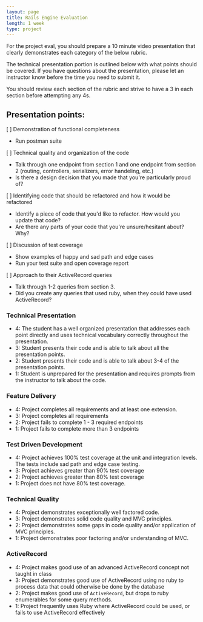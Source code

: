 ```yaml
---
layout: page
title: Rails Engine Evaluation
length: 1 week
type: project
---
```


For the project eval, you should prepare a 10 minute video presentation that clearly demonstrates each category of the below rubric. 


The technical presentation portion is outlined below with what points should be covered. If you have questions about the presentation, please let an instructor know before the time you need to submit it.

You should review each section of the rubric and strive to have a 3 in each section before attempting any 4s.



## Presentation points:

[ ] Demonstration of functional completeness 
 * Run postman suite

[ ] Technical quality and organization of the code
 * Talk through one endpoint from section 1 and one endpoint from section 2 (routing, controllers, serializers, error handeling, etc.)
 * Is there a design decision that you made that you're particularly proud of? 

[ ] Identifying code that should be refactored and how it would be refactored
 * Identify a piece of code that you'd like to refactor. How would you update that code?
 * Are there any parts of your code that you're unsure/hesitant about? Why?

[ ] Discussion of test coverage 
 * Show examples of happy and sad path and edge cases
 * Run your test suite and open coverage report 

[ ] Approach to their ActiveRecord queries
 * Talk through 1-2 queries from section 3. 
 * Did you create any queries that used ruby, when they could have used ActiveRecord?





### Technical Presentation

* 4: The student has a well organized presentation that addresses each point directly and uses technical vocabulary correctly throughout the presentation.
* 3: Student presents their code and is able to talk about all the presentation points.
* 2: Student presents their code and is able to talk about 3-4 of the presentation points.
* 1: Student is unprepared for the presentation and requires prompts from the instructor to talk about the code.

### Feature Delivery

* 4: Project completes all requirements and at least one extension.
* 3: Project completes all requirements
* 2: Project fails to complete 1 - 3 required endpoints
* 1: Project fails to complete more than 3 endpoints

### Test Driven Development

* 4: Project achieves 100% test coverage at the unit and integration levels. The tests include sad path and edge case testing.
* 3: Project achieves greater than 90% test coverage
* 2: Project achieves greater than 80% test coverage
* 1: Project does not have 80% test coverage.

### Technical Quality

* 4: Project demonstrates exceptionally well factored code.
* 3: Project demonstrates solid code quality and MVC principles.
* 2: Project demonstrates some gaps in code quality and/or application of MVC principles.
* 1: Project demonstrates poor factoring and/or understanding of MVC.

### ActiveRecord

* 4: Project makes good use of an advanced ActiveRecord concept not taught in class
* 3: Project demonstrates good use of ActiveRecord using no ruby to process data that could otherwise be done by the database
* 2: Project makes good use of `ActiveRecord`, but drops to ruby enumerables for some query methods.
* 1: Project frequently uses Ruby where ActiveRecord could be used, or fails to use ActiveRecord effectively
